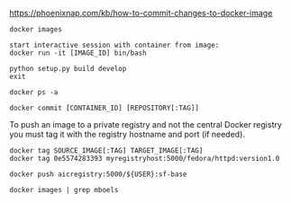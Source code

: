 https://phoenixnap.com/kb/how-to-commit-changes-to-docker-image

  ```
  docker images
  ```
  
  ```
  start interactive session with container from image:
  docker run -it [IMAGE_ID] bin/bash
  ```
  
  ```
  python setup.py build develop
  exit
  ```
  
  ```
  docker ps -a
  ```

  ```
  docker commit [CONTAINER_ID] [REPOSITORY[:TAG]]
  ```
  
  To push an image to a private registry and not the central Docker registry you must tag it with the registry hostname and port (if needed).
  ```
  docker tag SOURCE_IMAGE[:TAG] TARGET_IMAGE[:TAG]
  docker tag 0e5574283393 myregistryhost:5000/fedora/httpd:version1.0
  ```
  
  
  ```
  docker push aicregistry:5000/${USER}:sf-base
  ```
  
  
  ```
  docker images | grep mboels
  ```
  
  
